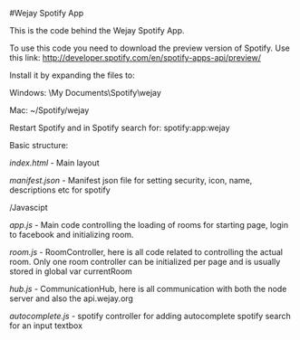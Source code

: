 #Wejay Spotify App

This is the code behind the Wejay Spotify App.

To use this code you need to download the preview version of Spotify. Use this link:
http://developer.spotify.com/en/spotify-apps-api/preview/

Install it by expanding the files to:

Windows:
\My Documents\Spotify\wejay

Mac:
~/Spotify/wejay

Restart Spotify and in Spotify search for:
spotify:app:wejay

Basic structure:

*index.html* - Main layout

*manifest.json* - Manifest json file for setting security, icon, name, descriptions etc for spotify




/Javascipt

*app.js* - Main code controlling the loading of rooms for starting page, login to facebook and initializing room.

*room.js* - RoomController, here is all code related to controlling the actual room. Only one room controller can be initialized per page and is usually stored in global var currentRoom

*hub.js* - CommunicationHub, here is all communication with both the node server and also the api.wejay.org

*autocomplete.js* - spotify controller for adding autocomplete spotify search for an input textbox


